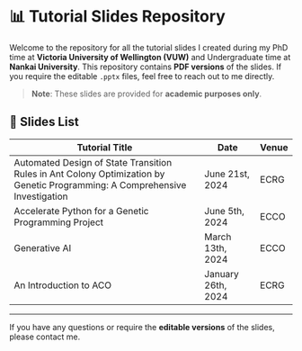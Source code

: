 # 📊 Tutorial Slides Repository

Welcome to the repository for all the tutorial slides I created during my PhD time at **Victoria University of Wellington (VUW)** and Undergraduate time at **Nankai University**. This repository contains **PDF versions** of the slides. If you require the editable `.pptx` files, feel free to reach out to me directly.

> **Note**: These slides are provided for **academic purposes only**.

## 📑 Slides List

| Tutorial Title                                                                 | Date               | Venue   |
| ------------------------------------------------------------------------------ | ------------------ | --------|
| Automated Design of State Transition Rules in Ant Colony Optimization by Genetic Programming: A Comprehensive Investigation | June 21st, 2024    | ECRG    |
| Accelerate Python for a Genetic Programming Project                            | June 5th, 2024     | ECCO    |
| Generative AI                                                                  | March 13th, 2024   | ECCO    |
| An Introduction to ACO                                                         | January 26th, 2024 | ECRG    |

---

If you have any questions or require the **editable versions** of the slides, please contact me.

